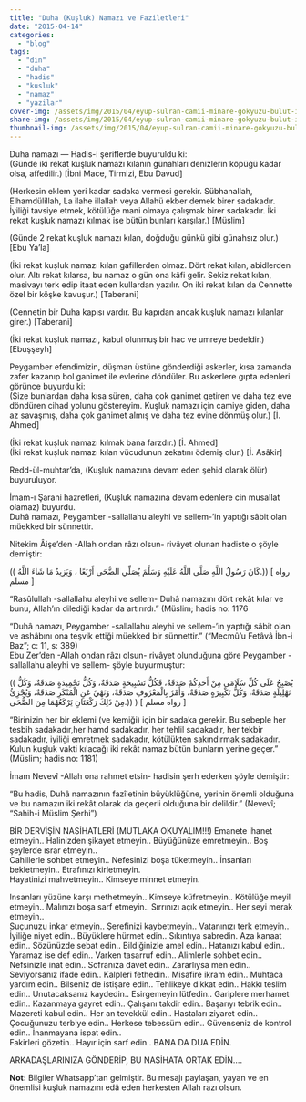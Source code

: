 ```yaml
---
title: "Duha (Kuşluk) Namazı ve Faziletleri"
date: "2015-04-14"
categories: 
  - "blog"
tags: 
  - "din"
  - "duha"
  - "hadis"
  - "kusluk"
  - "namaz"
  - "yazilar"
cover-img: /assets/img/2015/04/eyup-sulran-camii-minare-gokyuzu-bulut-istanbul-2022-1024x683-1.jpg
share-img: /assets/img/2015/04/eyup-sulran-camii-minare-gokyuzu-bulut-istanbul-2022-1024x683-1.jpg
thumbnail-img: /assets/img/2015/04/eyup-sulran-camii-minare-gokyuzu-bulut-istanbul-2022-1024x683-1.jpg
---
```



Duha namazı — Hadis-i şeriflerde buyuruldu ki:  
(Günde iki rekat kuşluk namazı kılanın günahları denizlerin köpüğü kadar olsa, affedilir.) \[İbni Mace, Tirmizi, Ebu Davud\]

(Herkesin eklem yeri kadar sadaka vermesi gerekir. Sübhanallah, Elhamdülillah, La ilahe illallah veya Allahü ekber demek birer sadakadır. İyiliği tavsiye etmek, kötülüğe mani olmaya çalışmak birer sadakadır. İki rekat kuşluk namazı kılmak ise bütün bunları karşılar.) \[Müslim\]

(Günde 2 rekat kuşluk namazı kılan, doğduğu günkü gibi günahsız olur.) \[Ebu Ya’la\]

(İki rekat kuşluk namazı kılan gafillerden olmaz. Dört rekat kılan, abidlerden olur. Altı rekat kılarsa, bu namaz o gün ona kâfi gelir. Sekiz rekat kılan, masivayı terk edip itaat eden kullardan yazılır. On iki rekat kılan da Cennette özel bir köşke kavuşur.) \[Taberani\]

(Cennetin bir Duha kapısı vardır. Bu kapıdan ancak kuşluk namazı kılanlar girer.) \[Taberani\]

(İki rekat kuşluk namazı, kabul olunmuş bir hac ve umreye bedeldir.) \[Ebuşşeyh\]

Peygamber efendimizin, düşman üstüne gönderdiği askerler, kısa zamanda zafer kazanıp bol ganimet ile evlerine döndüler. Bu askerlere gıpta edenleri görünce buyurdu ki:  
(Size bunlardan daha kısa süren, daha çok ganimet getiren ve daha tez eve döndüren cihad yolunu göstereyim. Kuşluk namazı için camiye giden, daha az savaşmış, daha çok ganimet almış ve daha tez evine dönmüş olur.) \[İ. Ahmed\]

(İki rekat kuşluk namazı kılmak bana farzdır.) \[İ. Ahmed\]  
(İki rekat kuşluk namazı kılan vücudunun zekatını ödemiş olur.) \[İ. Asâkir\]

Redd-ül-muhtar’da, (Kuşluk namazına devam eden şehid olarak ölür) buyuruluyor.

İmam-ı Şarani hazretleri, (Kuşluk namazına devam edenlere cin musallat olamaz) buyurdu.  
Duhâ namazı, Peygamber -sallallahu aleyhi ve sellem-’in yaptığı sâbit olan müekked bir sünnettir.

Nitekim Âişe’den -Allah ondan râzı olsun- rivâyet olunan hadiste o şöyle demiştir:

(( كَانَ رَسُولُ اللَّهِ صَلَّى اللَّهُ عَلَيْهِ وَسَلَّمَ يُصَلِّي الضُّحَى أَرْبَعًا ، وَيَزِيدُ مَا شَاءَ اللَّهُ.)) \[ رواه مسلم \]

“Rasûlullah -sallallahu aleyhi ve sellem- Duhâ namazını dört rekât kılar ve bunu, Allah’ın dilediği kadar da artırırdı.” (Müslim; hadis no: 1176

“Duhâ namazı, Peygamber -sallallahu aleyhi ve sellem-’in yaptığı sâbit olan ve ashâbını ona teşvik ettiği müekked bir sünnettir.” (“Mecmû’u Fetâvâ İbn-i Baz”; c: 11, s: 389)  
Ebu Zer’den -Allah ondan râzı olsun- rivâyet olunduğuna göre Peygamber -sallallahu aleyhi ve sellem- şöyle buyurmuştur:

(( يُصْبِحُ عَلَى كُلِّ سُلَامَى مِنْ أَحَدِكُمْ صَدَقَةٌ، فَكُلُّ تَسْبِيحَةٍ صَدَقَةٌ، وَكُلُّ تَحْمِيدَةٍ صَدَقَةٌ، وَكُلُّ تَهْلِيلَةٍ صَدَقَةٌ، وَكُلُّ تَكْبِيرَةٍ صَدَقَةٌ، وَأَمْرٌ بِالْمَعْرُوفِ صَدَقَةٌ، وَنَهْيٌ عَنِ الْمُنْكَرِ صَدَقَةٌ، وَيُجْزِئُ مِنْ ذَلِكَ رَكْعَتَانِ يَرْكَعُهُمَا مِنَ الضُّحَى.)) ) \[ رواه مسلم \]

“Birinizin her bir eklemi (ve kemiği) için bir sadaka gerekir. Bu sebeple her tesbih sadakadır,her hamd sadakadır, her tehlil sadakadır, her tekbir sadakadır, iyiliği emretmek sadakadır, kötülükten sakındırmak sadakadır. Kulun kuşluk vakti kılacağı iki rekât namaz bütün bunların yerine geçer.” (Müslim; hadis no: 1181)

İmam Nevevî -Allah ona rahmet etsin- hadisin şerh ederken şöyle demiştir:

“Bu hadis, Duhâ namazının fazîletinin büyüklüğüne, yerinin önemli olduğuna ve bu namazın iki rekât olarak da geçerli olduğuna bir delildir.” (Nevevî; “Sahih-i Müslim Şerhi”)

BİR DERVİŞİN NASİHATLERİ (MUTLAKA OKUYALIM!!!) Emanete ihanet etmeyin.. Halinizden şikayet etmeyin.. Büyüğünüze emretmeyin.. Boş şeylerde ısrar etmeyin..  
Cahillerle sohbet etmeyin.. Nefesinizi boşa tüketmeyin.. İnsanları bekletmeyin.. Etrafınızı kirletmeyin.  
Hayatinizi mahvetmeyin.. Kimseye minnet etmeyin.

Insanları yüzüne karşı methetmeyin.. Kimseye küfretmeyin.. Kötülüğe meyil etmeyin.. Malınızı boşa sarf etmeyin.. Sırrınızı açık etmeyin.. Her seyi merak etmeyin..  
Suçunuzu inkar etmeyin.. Şerefinizi kaybetmeyin.. Vatanınızı terk etmeyin.. İyiliğe niyet edin.. Büyüklere hürmet edin.. Sıkıntıya sabredin. Aza kanaat edin.. Sözünüzde sebat edin.. Bildiğinizle amel edin.. Hatanızı kabul edin.. Yaramaz ise def edin.. Varken tasarruf edin.. Alimlerle sohbet edin.. Nefsinizle inat edin.. Sofranıza davet edin.. Zararlıysa men edin.. Seviyorsanız ifade edin.. Kalpleri fethedin.. Misafire ikram edin.. Muhtaca yardım edin.. Bilseniz de istişare edin.. Tehlikeye dikkat edin.. Hakkı teslim edin.. Unutacaksanız kaydedin.. Esirgemeyin lütfedin.. Gariplere merhamet edin.. Kazanmaya gayret edin.. Çalışanı takdir edin.. Başarıyı tebrik edin.. Mazereti kabul edin.. Her an tevekkül edin.. Hastaları ziyaret edin.. Çocuğunuzu terbiye edin.. Herkese tebessüm edin.. Güvenseniz de kontrol edin.. İnanmayana ispat edin..  
Fakirleri gözetin.. Hayır için sarf edin.. BANA DA DUA EDİN.

ARKADAŞLARINIZA GÖNDERİP, BU NASİHATA ORTAK EDİN….

**Not:** Bilgiler Whatsapp’tan gelmiştir. Bu mesajı paylaşan, yayan ve en önemlisi kuşluk namazını edâ eden herkesten Allah razı olsun.
